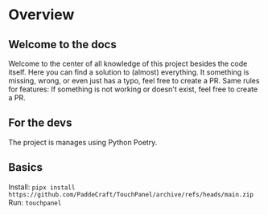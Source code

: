 # Overview

## Welcome to the docs

Welcome to the center of all knowledge of this project besides the code itself. Here you can find a solution to (almost) everything.
It something is missing, wrong, or even just has a typo, feel free to create a PR. Same rules for features: If something is not working or doesn't exist, feel free to create a PR.

## For the devs

The project is manages using Python Poetry.

## Basics

Install:
`pipx install https://github.com/PaddeCraft/TouchPanel/archive/refs/heads/main.zip`  
Run:
`touchpanel`
